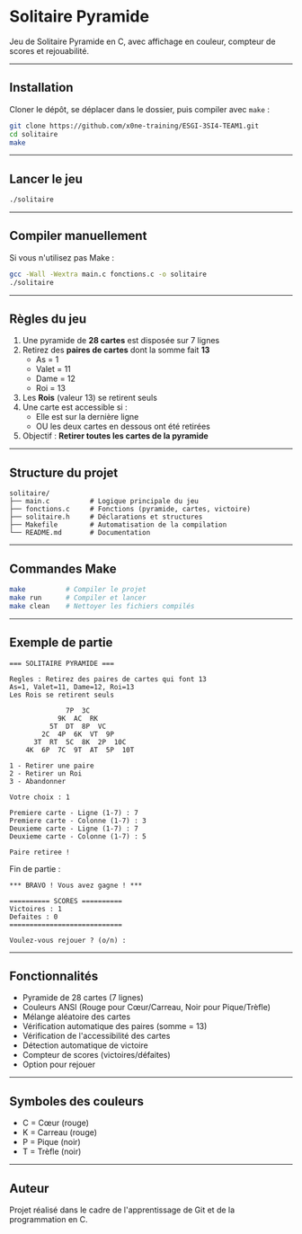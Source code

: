 # Solitaire Pyramide

Jeu de Solitaire Pyramide en C, avec affichage en couleur, compteur de scores et rejouabilité.

---

## Installation

Cloner le dépôt, se déplacer dans le dossier, puis compiler avec `make` :

```bash
git clone https://github.com/x0ne-training/ESGI-3SI4-TEAM1.git
cd solitaire
make
```

---

## Lancer le jeu

```bash
./solitaire
```

---

## Compiler manuellement

Si vous n'utilisez pas Make :

```bash
gcc -Wall -Wextra main.c fonctions.c -o solitaire
./solitaire
```

---

## Règles du jeu

1. Une pyramide de **28 cartes** est disposée sur 7 lignes
2. Retirez des **paires de cartes** dont la somme fait **13**
    - As = 1
    - Valet = 11
    - Dame = 12
    - Roi = 13
3. Les **Rois** (valeur 13) se retirent seuls
4. Une carte est accessible si :
    - Elle est sur la dernière ligne
    - OU les deux cartes en dessous ont été retirées
5. Objectif : **Retirer toutes les cartes de la pyramide**

---

## Structure du projet

```
solitaire/
├── main.c          # Logique principale du jeu
├── fonctions.c     # Fonctions (pyramide, cartes, victoire)
├── solitaire.h     # Déclarations et structures
├── Makefile        # Automatisation de la compilation
└── README.md       # Documentation
```

---

## Commandes Make

```bash
make          # Compiler le projet
make run      # Compiler et lancer
make clean    # Nettoyer les fichiers compilés
```

---

## Exemple de partie

```
=== SOLITAIRE PYRAMIDE ===

Regles : Retirez des paires de cartes qui font 13
As=1, Valet=11, Dame=12, Roi=13
Les Rois se retirent seuls

              7P  3C  
            9K  AC  RK  
          5T  DT  8P  VC  
        2C  4P  6K  VT  9P  
      3T  RT  5C  8K  2P  10C  
    4K  6P  7C  9T  AT  5P  10T  

1 - Retirer une paire
2 - Retirer un Roi
3 - Abandonner

Votre choix : 1

Premiere carte - Ligne (1-7) : 7
Premiere carte - Colonne (1-7) : 3
Deuxieme carte - Ligne (1-7) : 7
Deuxieme carte - Colonne (1-7) : 5

Paire retiree !
```

Fin de partie :

```
*** BRAVO ! Vous avez gagne ! ***

========== SCORES ==========
Victoires : 1
Defaites : 0
============================

Voulez-vous rejouer ? (o/n) : 
```

---

## Fonctionnalités

- Pyramide de 28 cartes (7 lignes)
- Couleurs ANSI (Rouge pour Cœur/Carreau, Noir pour Pique/Trèfle)
- Mélange aléatoire des cartes
- Vérification automatique des paires (somme = 13)
- Vérification de l'accessibilité des cartes
- Détection automatique de victoire
- Compteur de scores (victoires/défaites)
- Option pour rejouer

---

## Symboles des couleurs

- C = Cœur (rouge)
- K = Carreau (rouge)
- P = Pique (noir)
- T = Trèfle (noir)

---

## Auteur

Projet réalisé dans le cadre de l'apprentissage de Git et de la programmation en C.